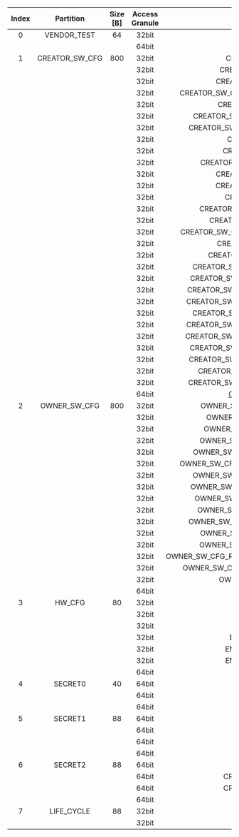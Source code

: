 <!--
DO NOT EDIT THIS FILE DIRECTLY.
It has been generated with ./util/design/gen-otp-mmap.py
-->

|  Index  |   Partition    |  Size [B]  |  Access Granule  |                         Item                          |  Byte Address  |  Size [B]  |
|:-------:|:--------------:|:----------:|:----------------:|:-----------------------------------------------------:|:--------------:|:----------:|
|    0    |  VENDOR_TEST   |     64     |      32bit       |                        SCRATCH                        |     0x000      |     56     |
|         |                |            |      64bit       |    [VENDOR_TEST_DIGEST](#Reg_vendor_test_digest_0)    |     0x038      |     8      |
|    1    | CREATOR_SW_CFG |    800     |      32bit       |                CREATOR_SW_CFG_AST_CFG                 |     0x040      |    156     |
|         |                |            |      32bit       |              CREATOR_SW_CFG_AST_INIT_EN               |     0x0DC      |     4      |
|         |                |            |      32bit       |              CREATOR_SW_CFG_ROM_EXT_SKU               |     0x0E0      |     4      |
|         |                |            |      32bit       |     CREATOR_SW_CFG_SIGVERIFY_RSA_MOD_EXP_IBEX_EN      |     0x0E4      |     4      |
|         |                |            |      32bit       |              CREATOR_SW_CFG_KEY_IS_VALID              |     0x0E8      |     8      |
|         |                |            |      32bit       |         CREATOR_SW_CFG_FLASH_DATA_DEFAULT_CFG         |     0x0F0      |     4      |
|         |                |            |      32bit       |        CREATOR_SW_CFG_FLASH_INFO_BOOT_DATA_CFG        |     0x0F4      |     4      |
|         |                |            |      32bit       |                 CREATOR_SW_CFG_RNG_EN                 |     0x0F8      |     4      |
|         |                |            |      32bit       |               CREATOR_SW_CFG_JITTER_EN                |     0x0FC      |     4      |
|         |                |            |      32bit       |           CREATOR_SW_CFG_RET_RAM_RESET_MASK           |     0x100      |     4      |
|         |                |            |      32bit       |              CREATOR_SW_CFG_MANUF_STATE               |     0x104      |     4      |
|         |                |            |      32bit       |              CREATOR_SW_CFG_ROM_EXEC_EN               |     0x108      |     4      |
|         |                |            |      32bit       |                CREATOR_SW_CFG_CPUCTRL                 |     0x10C      |     4      |
|         |                |            |      32bit       |          CREATOR_SW_CFG_MIN_SEC_VER_ROM_EXT           |     0x110      |     4      |
|         |                |            |      32bit       |            CREATOR_SW_CFG_MIN_SEC_VER_BL0             |     0x114      |     4      |
|         |                |            |      32bit       |      CREATOR_SW_CFG_DEFAULT_BOOT_DATA_IN_PROD_EN      |     0x118      |     4      |
|         |                |            |      32bit       |              CREATOR_SW_CFG_RMA_SPIN_EN               |     0x11C      |     4      |
|         |                |            |      32bit       |            CREATOR_SW_CFG_RMA_SPIN_CYCLES             |     0x120      |     4      |
|         |                |            |      32bit       |         CREATOR_SW_CFG_RNG_REPCNT_THRESHOLDS          |     0x124      |     4      |
|         |                |            |      32bit       |         CREATOR_SW_CFG_RNG_REPCNTS_THRESHOLDS         |     0x128      |     4      |
|         |                |            |      32bit       |        CREATOR_SW_CFG_RNG_ADAPTP_HI_THRESHOLDS        |     0x12C      |     4      |
|         |                |            |      32bit       |        CREATOR_SW_CFG_RNG_ADAPTP_LO_THRESHOLDS        |     0x130      |     4      |
|         |                |            |      32bit       |         CREATOR_SW_CFG_RNG_BUCKET_THRESHOLDS          |     0x134      |     4      |
|         |                |            |      32bit       |        CREATOR_SW_CFG_RNG_MARKOV_HI_THRESHOLDS        |     0x138      |     4      |
|         |                |            |      32bit       |        CREATOR_SW_CFG_RNG_MARKOV_LO_THRESHOLDS        |     0x13C      |     4      |
|         |                |            |      32bit       |        CREATOR_SW_CFG_RNG_EXTHT_HI_THRESHOLDS         |     0x140      |     4      |
|         |                |            |      32bit       |        CREATOR_SW_CFG_RNG_EXTHT_LO_THRESHOLDS         |     0x144      |     4      |
|         |                |            |      32bit       |          CREATOR_SW_CFG_RNG_ALERT_THRESHOLD           |     0x148      |     4      |
|         |                |            |      32bit       |        CREATOR_SW_CFG_RNG_HEALTH_CONFIG_DIGEST        |     0x14C      |     4      |
|         |                |            |      64bit       | [CREATOR_SW_CFG_DIGEST](#Reg_creator_sw_cfg_digest_0) |     0x358      |     8      |
|    2    |  OWNER_SW_CFG  |    800     |      32bit       |           OWNER_SW_CFG_ROM_ERROR_REPORTING            |     0x360      |     4      |
|         |                |            |      32bit       |             OWNER_SW_CFG_ROM_BOOTSTRAP_EN             |     0x364      |     4      |
|         |                |            |      32bit       |            OWNER_SW_CFG_ROM_ALERT_CLASS_EN            |     0x368      |     4      |
|         |                |            |      32bit       |           OWNER_SW_CFG_ROM_ALERT_ESCALATION           |     0x36C      |     4      |
|         |                |            |      32bit       |         OWNER_SW_CFG_ROM_ALERT_CLASSIFICATION         |     0x370      |    320     |
|         |                |            |      32bit       |      OWNER_SW_CFG_ROM_LOCAL_ALERT_CLASSIFICATION      |     0x4B0      |     64     |
|         |                |            |      32bit       |          OWNER_SW_CFG_ROM_ALERT_ACCUM_THRESH          |     0x4F0      |     16     |
|         |                |            |      32bit       |         OWNER_SW_CFG_ROM_ALERT_TIMEOUT_CYCLES         |     0x500      |     16     |
|         |                |            |      32bit       |          OWNER_SW_CFG_ROM_ALERT_PHASE_CYCLES          |     0x510      |     64     |
|         |                |            |      32bit       |          OWNER_SW_CFG_ROM_ALERT_DIGEST_PROD           |     0x550      |     4      |
|         |                |            |      32bit       |        OWNER_SW_CFG_ROM_ALERT_DIGEST_PROD_END         |     0x554      |     4      |
|         |                |            |      32bit       |           OWNER_SW_CFG_ROM_ALERT_DIGEST_DEV           |     0x558      |     4      |
|         |                |            |      32bit       |           OWNER_SW_CFG_ROM_ALERT_DIGEST_RMA           |     0x55C      |     4      |
|         |                |            |      32bit       |    OWNER_SW_CFG_ROM_WATCHDOG_BITE_THRESHOLD_CYCLES    |     0x560      |     4      |
|         |                |            |      32bit       |        OWNER_SW_CFG_ROM_KEYMGR_ROM_EXT_MEAS_EN        |     0x564      |     4      |
|         |                |            |      32bit       |               OWNER_SW_CFG_MANUF_STATE                |     0x568      |     4      |
|         |                |            |      64bit       |   [OWNER_SW_CFG_DIGEST](#Reg_owner_sw_cfg_digest_0)   |     0x678      |     8      |
|    3    |     HW_CFG     |     80     |      32bit       |                       DEVICE_ID                       |     0x680      |     32     |
|         |                |            |      32bit       |                      MANUF_STATE                      |     0x6A0      |     32     |
|         |                |            |      32bit       |                    EN_SRAM_IFETCH                     |     0x6C0      |     1      |
|         |                |            |      32bit       |                 EN_CSRNG_SW_APP_READ                  |     0x6C1      |     1      |
|         |                |            |      32bit       |                EN_ENTROPY_SRC_FW_READ                 |     0x6C2      |     1      |
|         |                |            |      32bit       |                EN_ENTROPY_SRC_FW_OVER                 |     0x6C3      |     1      |
|         |                |            |      64bit       |         [HW_CFG_DIGEST](#Reg_hw_cfg_digest_0)         |     0x6C8      |     8      |
|    4    |    SECRET0     |     40     |      64bit       |                   TEST_UNLOCK_TOKEN                   |     0x6D0      |     16     |
|         |                |            |      64bit       |                    TEST_EXIT_TOKEN                    |     0x6E0      |     16     |
|         |                |            |      64bit       |        [SECRET0_DIGEST](#Reg_secret0_digest_0)        |     0x6F0      |     8      |
|    5    |    SECRET1     |     88     |      64bit       |                  FLASH_ADDR_KEY_SEED                  |     0x6F8      |     32     |
|         |                |            |      64bit       |                  FLASH_DATA_KEY_SEED                  |     0x718      |     32     |
|         |                |            |      64bit       |                  SRAM_DATA_KEY_SEED                   |     0x738      |     16     |
|         |                |            |      64bit       |        [SECRET1_DIGEST](#Reg_secret1_digest_0)        |     0x748      |     8      |
|    6    |    SECRET2     |     88     |      64bit       |                       RMA_TOKEN                       |     0x750      |     16     |
|         |                |            |      64bit       |                CREATOR_ROOT_KEY_SHARE0                |     0x760      |     32     |
|         |                |            |      64bit       |                CREATOR_ROOT_KEY_SHARE1                |     0x780      |     32     |
|         |                |            |      64bit       |        [SECRET2_DIGEST](#Reg_secret2_digest_0)        |     0x7A0      |     8      |
|    7    |   LIFE_CYCLE   |     88     |      32bit       |                   LC_TRANSITION_CNT                   |     0x7A8      |     48     |
|         |                |            |      32bit       |                       LC_STATE                        |     0x7D8      |     40     |
